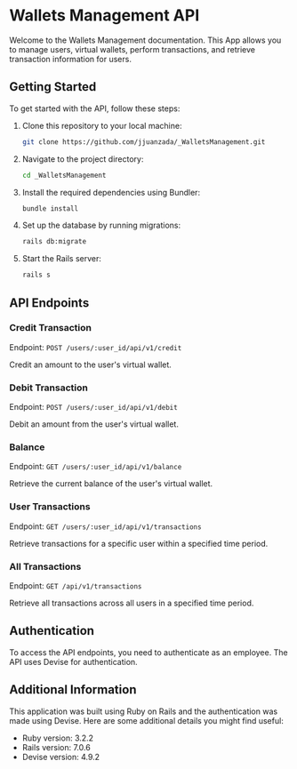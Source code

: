 # Wallets Management API

Welcome to the Wallets Management documentation. This App allows you to manage users, virtual wallets, perform transactions, and retrieve transaction information for users.

## Getting Started

To get started with the API, follow these steps:

1. Clone this repository to your local machine:
   ```bash
   git clone https://github.com/jjuanzada/_WalletsManagement.git

2. Navigate to the project directory:
    ```bash
    cd _WalletsManagement

3. Install the required dependencies using Bundler:
    ```bash
    bundle install

4. Set up the database by running migrations:
    ```bash
    rails db:migrate

5. Start the Rails server:
    ```bash
    rails s

## API Endpoints
### Credit Transaction
Endpoint: `POST /users/:user_id/api/v1/credit`

Credit an amount to the user's virtual wallet.

### Debit Transaction
Endpoint: `POST /users/:user_id/api/v1/debit`

Debit an amount from the user's virtual wallet.

### Balance
Endpoint: `GET /users/:user_id/api/v1/balance`

Retrieve the current balance of the user's virtual wallet.

### User Transactions
Endpoint: `GET /users/:user_id/api/v1/transactions`

Retrieve transactions for a specific user within a specified time period.

### All Transactions
Endpoint: `GET /api/v1/transactions`

Retrieve all transactions across all users in a specified time period.

## Authentication
To access the API endpoints, you need to authenticate as an employee. The API uses Devise for authentication.

## Additional Information
This application was built using Ruby on Rails and the authentication was made using Devise. Here are some additional details you might find useful:

* Ruby version: 3.2.2
* Rails version: 7.0.6
* Devise version: 4.9.2
